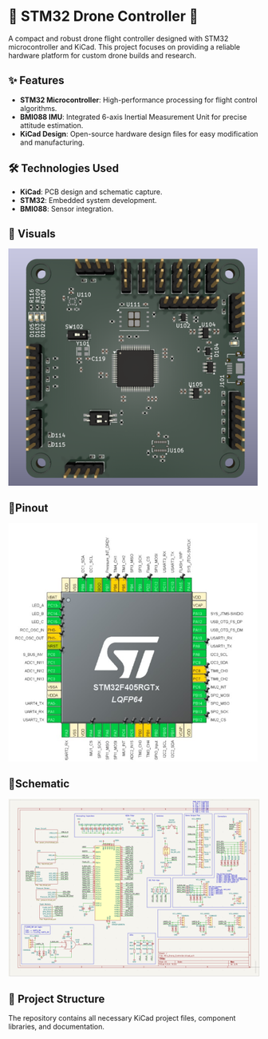 # 🚁 STM32 Drone Controller 🚀

A compact and robust drone flight controller designed with STM32 microcontroller and KiCad. This project focuses on providing a reliable hardware platform for custom drone builds and research.

## ✨ Features

*   **STM32 Microcontroller**: High-performance processing for flight control algorithms.
*   **BMI088 IMU**: Integrated 6-axis Inertial Measurement Unit for precise attitude estimation.
*   **KiCad Design**: Open-source hardware design files for easy modification and manufacturing.

## 🛠️ Technologies Used

*   **KiCad**: PCB design and schematic capture.
*   **STM32**: Embedded system development.
*   **BMI088**: Sensor integration.

## 📸 Visuals
<img src="https://github.com/haris-mujeeb/STM32-Drone-Controller/blob/main/PCB_1.png" width="500" alt="STM32 Drone Controller Pinout">

## 📍Pinout
<img src="https://github.com/haris-mujeeb/STM32-Drone-Controller/blob/main/STM32%20Pinout.jpg" width="500" alt="STM32 Drone Controller Pinout">

## 📄Schematic
<img src="https://github.com/haris-mujeeb/STM32-Drone-Controller/raw/main/Schematic.png" width="800" alt="STM32 Drone Controller Schematic">

## 📂 Project Structure

The repository contains all necessary KiCad project files, component libraries, and documentation.
